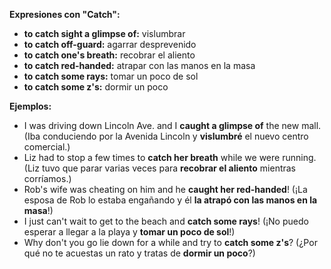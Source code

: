 

**Expresiones con "Catch":**

*   **to catch sight a glimpse of:** vislumbrar
*   **to catch off-guard:** agarrar desprevenido
*   **to catch one's breath:** recobrar el aliento
*   **to catch red-handed:** atrapar con las manos en la masa
*   **to catch some rays:** tomar un poco de sol
*   **to catch some z's:** dormir un poco

**Ejemplos:**

*   I was driving down Lincoln Ave. and I **caught a glimpse of** the new mall. (Iba conduciendo por la Avenida Lincoln y **vislumbré** el nuevo centro comercial.)
*   Liz had to stop a few times to **catch her breath** while we were running. (Liz tuvo que parar varias veces para **recobrar el aliento** mientras corríamos.)
*   Rob's wife was cheating on him and he **caught her red-handed**! (¡La esposa de Rob lo estaba engañando y él **la atrapó con las manos en la masa**!)
*   I just can't wait to get to the beach and **catch some rays**! (¡No puedo esperar a llegar a la playa y **tomar un poco de sol**!)
*   Why don't you go lie down for a while and try to **catch some z's**? (¿Por qué no te acuestas un rato y tratas de **dormir un poco**?)

